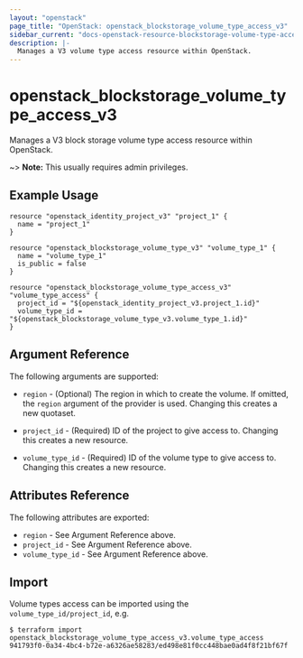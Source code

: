 ```yaml
---
layout: "openstack"
page_title: "OpenStack: openstack_blockstorage_volume_type_access_v3"
sidebar_current: "docs-openstack-resource-blockstorage-volume-type-access-v3"
description: |-
  Manages a V3 volume type access resource within OpenStack.
---
```


# openstack\_blockstorage\_volume\_type\_access\_v3

Manages a V3 block storage volume type access resource within OpenStack.

~> **Note:** This usually requires admin privileges.


## Example Usage

```hcl
resource "openstack_identity_project_v3" "project_1" {
  name = "project_1"
}

resource "openstack_blockstorage_volume_type_v3" "volume_type_1" {
  name = "volume_type_1"
  is_public = false
}

resource "openstack_blockstorage_volume_type_access_v3" "volume_type_access" {
  project_id = "${openstack_identity_project_v3.project_1.id}"
  volume_type_id = "${openstack_blockstorage_volume_type_v3.volume_type_1.id}"
}

```

## Argument Reference

The following arguments are supported:

* `region` - (Optional) The region in which to create the volume. If
    omitted, the `region` argument of the provider is used. Changing this
    creates a new quotaset.

* `project_id` - (Required) ID of the project to give access to. Changing this
    creates a new resource.

* `volume_type_id` - (Required) ID of the volume type to give access to. Changing
    this creates a new resource.


## Attributes Reference

The following attributes are exported:

* `region` - See Argument Reference above.
* `project_id` - See Argument Reference above.
* `volume_type_id` - See Argument Reference above.

## Import

Volume types access can be imported using the `volume_type_id/project_id`, e.g.

```
$ terraform import openstack_blockstorage_volume_type_access_v3.volume_type_access 941793f0-0a34-4bc4-b72e-a6326ae58283/ed498e81f0cc448bae0ad4f8f21bf67f
```
